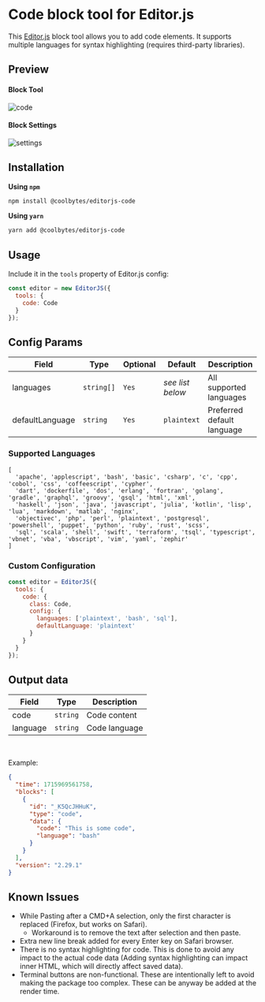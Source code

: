 # Code block tool for Editor.js

This [Editor.js](https://editorjs.io/) block tool allows you to add code elements. It supports multiple languages for syntax highlighting (requires third-party libraries).

## Preview

#### Block Tool
![code](https://api.coolbytes.in/media/handle/view/image/312/)

#### Block Settings
![settings](https://api.coolbytes.in/media/handle/view/image/313/)

## Installation

**Using `npm`**

```sh
npm install @coolbytes/editorjs-code
```

**Using `yarn`**

```sh
yarn add @coolbytes/editorjs-code
```

## Usage

Include it in the `tools` property of Editor.js config:

```js
const editor = new EditorJS({
  tools: {
    code: Code
  }
});
```

## Config Params

|Field|Type|Optional|Default|Description|
|---|---|---|---|---|
|languages|`string[]`|`Yes`|_see list below_|All supported languages|
|defaultLanguage|`string`|`Yes`|`plaintext`|Preferred default language|

### Supported Languages

```
[
  'apache', 'applescript', 'bash', 'basic', 'csharp', 'c', 'cpp', 'cobol', 'css', 'coffeescript', 'cypher',
  'dart', 'dockerfile', 'dos', 'erlang', 'fortran', 'golang', 'gradle', 'graphql', 'groovy', 'gsql', 'html', 'xml',
  'haskell', 'json', 'java', 'javascript', 'julia', 'kotlin', 'lisp', 'lua', 'markdown', 'matlab', 'nginx',
  'objectivec', 'php', 'perl', 'plaintext', 'postgresql', 'powershell', 'puppet', 'python', 'ruby', 'rust', 'scss',
  'sql', 'scala', 'shell', 'swift', 'terraform', 'tsql', 'typescript', 'vbnet', 'vba', 'vbscript', 'vim', 'yaml', 'zephir'
]
```

### Custom Configuration

```js
const editor = EditorJS({
  tools: {
    code: {
      class: Code,
      config: {
        languages: ['plaintext', 'bash', 'sql'],
        defaultLanguage: 'plaintext'
      }
    }
  }
});
```

## Output data

|Field|Type|Description|
|---|---|---|
|code|`string`|Code content|
|language|`string`|Code language|

&nbsp;

Example:

```json
{
  "time": 1715969561758,
  "blocks": [
    {
      "id": "_K5QcJHHuK",
      "type": "code",
      "data": {
        "code": "This is some code",
        "language": "bash"
      }
    }
  ],
  "version": "2.29.1"
}
```

## Known Issues

* While Pasting after a CMD+A selection, only the first character is replaced (Firefox, but works on Safari).
  * Workaround is to remove the text after selection and then paste.
* Extra new line break added for every Enter key on Safari browser.
* There is no syntax highlighting for code. This is done to avoid any impact to the actual code data (Adding syntax highlighting can impact inner HTML, which will directly affect saved data).
* Terminal buttons are non-functional. These are intentionally left to avoid making the package too complex. These can be anyway be added at the render time.